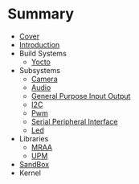 # Summary

* [Cover](README.md)
* [Introduction](documentation/Introduction.md)
* Build Systems
   * [Yocto](documentation/Yocto.md)
* Subsystems
   * [Camera](documentation/Camera.md)
   * [Audio](documentation/Audio.md)
   * [General Purpose Input Output](documentation/GeneralPurposeInputOutput.md)
   * [I2C](documentation/I2c.md)
   * [Pwm](documentation/Pwm.md)
   * [Serial Peripheral Interface](documentation/SerialPeripheralInterface.md)
   * [Led](documentation/Led.md)
* Libraries
   * [MRAA](documentation/Mraa.md)
   * [UPM](documentation/Upm.md)
* [SandBox](documentation/Sandbox.md)
* Kernel

